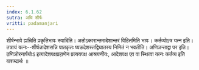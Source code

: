 ```yaml
---
index: 6.1.62
sutra: अचि शीर्षः
vritti: padamanjari
---
```


 शीर्षन्भावे ह्यन्निति प्रकृतिभावः स्यादिति। अतोऽकारान्तमादेशान्तरं विहितमिति भावः। कर्तव्योऽत्र यत्न इति। तत्रायं यत्नः--शीर्षन्नादेशसन्नि पातकृतः ष्यङदेशस्तद्विघातस्य निमितं न भवतीति। अणिञन्ताद्वा पर इति। ठणिञोरनार्षयोःऽ इत्यादेशपक्षप्रहाणेन प्रत्ययपक्ष आश्रयणीयः, आदेशपक्ष एव वा स्थित्वा यत्नः कर्तव्य इति वाशब्दार्थः ॥